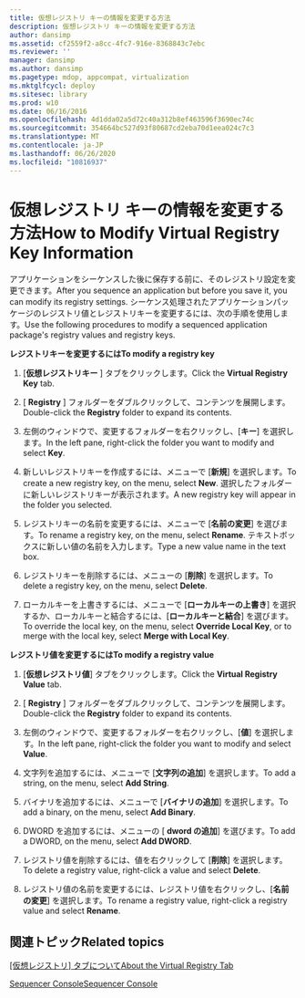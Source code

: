 ```yaml
---
title: 仮想レジストリ キーの情報を変更する方法
description: 仮想レジストリ キーの情報を変更する方法
author: dansimp
ms.assetid: cf2559f2-a8cc-4fc7-916e-8368843c7ebc
ms.reviewer: ''
manager: dansimp
ms.author: dansimp
ms.pagetype: mdop, appcompat, virtualization
ms.mktglfcycl: deploy
ms.sitesec: library
ms.prod: w10
ms.date: 06/16/2016
ms.openlocfilehash: 4d1dda02a5d72c40a312b8ef463596f3690ec74c
ms.sourcegitcommit: 354664bc527d93f80687cd2eba70d1eea024c7c3
ms.translationtype: MT
ms.contentlocale: ja-JP
ms.lasthandoff: 06/26/2020
ms.locfileid: "10816937"
---
```

# <span data-ttu-id="c6e08-103">仮想レジストリ キーの情報を変更する方法</span><span class="sxs-lookup"><span data-stu-id="c6e08-103">How to Modify Virtual Registry Key Information</span></span>


<span data-ttu-id="c6e08-104">アプリケーションをシーケンスした後に保存する前に、そのレジストリ設定を変更できます。</span><span class="sxs-lookup"><span data-stu-id="c6e08-104">After you sequence an application but before you save it, you can modify its registry settings.</span></span> <span data-ttu-id="c6e08-105">シーケンス処理されたアプリケーションパッケージのレジストリ値とレジストリキーを変更するには、次の手順を使用します。</span><span class="sxs-lookup"><span data-stu-id="c6e08-105">Use the following procedures to modify a sequenced application package's registry values and registry keys.</span></span>

**<span data-ttu-id="c6e08-106">レジストリキーを変更するには</span><span class="sxs-lookup"><span data-stu-id="c6e08-106">To modify a registry key</span></span>**

1.  <span data-ttu-id="c6e08-107">[**仮想レジストリキー** ] タブをクリックします。</span><span class="sxs-lookup"><span data-stu-id="c6e08-107">Click the **Virtual Registry Key** tab.</span></span>

2.  <span data-ttu-id="c6e08-108">[ **Registry** ] フォルダーをダブルクリックして、コンテンツを展開します。</span><span class="sxs-lookup"><span data-stu-id="c6e08-108">Double-click the **Registry** folder to expand its contents.</span></span>

3.  <span data-ttu-id="c6e08-109">左側のウィンドウで、変更するフォルダーを右クリックし、[**キー**] を選択します。</span><span class="sxs-lookup"><span data-stu-id="c6e08-109">In the left pane, right-click the folder you want to modify and select **Key**.</span></span>

4.  <span data-ttu-id="c6e08-110">新しいレジストリキーを作成するには、メニューで [**新規**] を選択します。</span><span class="sxs-lookup"><span data-stu-id="c6e08-110">To create a new registry key, on the menu, select **New**.</span></span> <span data-ttu-id="c6e08-111">選択したフォルダーに新しいレジストリキーが表示されます。</span><span class="sxs-lookup"><span data-stu-id="c6e08-111">A new registry key will appear in the folder you selected.</span></span>

5.  <span data-ttu-id="c6e08-112">レジストリキーの名前を変更するには、メニューで [**名前の変更**] を選びます。</span><span class="sxs-lookup"><span data-stu-id="c6e08-112">To rename a registry key, on the menu, select **Rename**.</span></span> <span data-ttu-id="c6e08-113">テキストボックスに新しい値の名前を入力します。</span><span class="sxs-lookup"><span data-stu-id="c6e08-113">Type a new value name in the text box.</span></span>

6.  <span data-ttu-id="c6e08-114">レジストリキーを削除するには、メニューの [**削除**] を選択します。</span><span class="sxs-lookup"><span data-stu-id="c6e08-114">To delete a registry key, on the menu, select **Delete**.</span></span>

7.  <span data-ttu-id="c6e08-115">ローカルキーを上書きするには、メニューで [**ローカルキーの上書き**] を選択するか、ローカルキーと結合するには、[**ローカルキーと結合**] を選びます。</span><span class="sxs-lookup"><span data-stu-id="c6e08-115">To override the local key, on the menu, select **Override Local Key**, or to merge with the local key, select **Merge with Local Key**.</span></span>

**<span data-ttu-id="c6e08-116">レジストリ値を変更するには</span><span class="sxs-lookup"><span data-stu-id="c6e08-116">To modify a registry value</span></span>**

1.  <span data-ttu-id="c6e08-117">[**仮想レジストリ値**] タブをクリックします。</span><span class="sxs-lookup"><span data-stu-id="c6e08-117">Click the **Virtual Registry Value** tab.</span></span>

2.  <span data-ttu-id="c6e08-118">[ **Registry** ] フォルダーをダブルクリックして、コンテンツを展開します。</span><span class="sxs-lookup"><span data-stu-id="c6e08-118">Double-click the **Registry** folder to expand its contents.</span></span>

3.  <span data-ttu-id="c6e08-119">左側のウィンドウで、変更するフォルダーを右クリックし、[**値**] を選択します。</span><span class="sxs-lookup"><span data-stu-id="c6e08-119">In the left pane, right-click the folder you want to modify and select **Value**.</span></span>

4.  <span data-ttu-id="c6e08-120">文字列を追加するには、メニューで [**文字列の追加**] を選択します。</span><span class="sxs-lookup"><span data-stu-id="c6e08-120">To add a string, on the menu, select **Add String**.</span></span>

5.  <span data-ttu-id="c6e08-121">バイナリを追加するには、メニューで [**バイナリの追加**] を選択します。</span><span class="sxs-lookup"><span data-stu-id="c6e08-121">To add a binary, on the menu, select **Add Binary**.</span></span>

6.  <span data-ttu-id="c6e08-122">DWORD を追加するには、メニューの [ **dword の追加**] を選びます。</span><span class="sxs-lookup"><span data-stu-id="c6e08-122">To add a DWORD, on the menu, select **Add DWORD**.</span></span>

7.  <span data-ttu-id="c6e08-123">レジストリ値を削除するには、値を右クリックして [**削除**] を選択します。</span><span class="sxs-lookup"><span data-stu-id="c6e08-123">To delete a registry value, right-click a value and select **Delete**.</span></span>

8.  <span data-ttu-id="c6e08-124">レジストリ値の名前を変更するには、レジストリ値を右クリックし、[**名前の変更**] を選択します。</span><span class="sxs-lookup"><span data-stu-id="c6e08-124">To rename a registry value, right-click a registry value and select **Rename**.</span></span>

## <span data-ttu-id="c6e08-125">関連トピック</span><span class="sxs-lookup"><span data-stu-id="c6e08-125">Related topics</span></span>


[<span data-ttu-id="c6e08-126">[仮想レジストリ] タブについて</span><span class="sxs-lookup"><span data-stu-id="c6e08-126">About the Virtual Registry Tab</span></span>](about-the-virtual-registry-tab.md)

[<span data-ttu-id="c6e08-127">Sequencer Console</span><span class="sxs-lookup"><span data-stu-id="c6e08-127">Sequencer Console</span></span>](sequencer-console.md)

 

 





